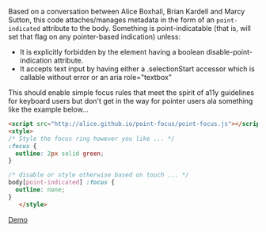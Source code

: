 Based on a conversation between Alice Boxhall, Brian Kardell and Marcy Sutton, this code attaches/manages metadata in the form of an `point-indicated` attribute to the body.
Something is point-indicatable (that is, will set that flag on any pointer-based indication) unless:

* It is explicitly forbidden by the element having a boolean disable-point-indication attribute.
* It accepts text input by having either a .selectionStart accessor which is callable without error or an aria role="textbox"


This should enable simple focus rules that meet the spirit of a11y guidelines for keyboard users but don't get in the way for pointer users ala something like the example below...

```html
<script src="http://alice.github.io/point-focus/point-focus.js"></script>
<style>
/* Style the focus ring however you like ... */
:focus {
  outline: 2px solid green;
}

/* disable or style otherwise based on touch ... */
body[point-indicated] :focus {
  outline: none;
}
   </style>
 ```

[Demo](https://alice.github.io/point-focus/testpage.html)